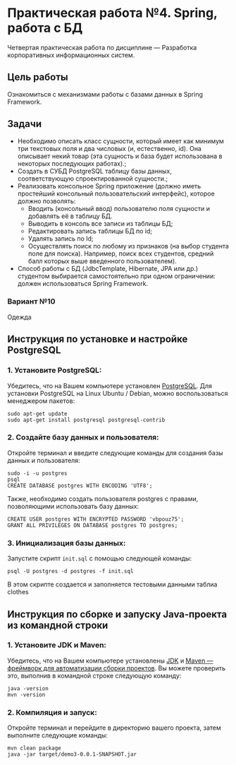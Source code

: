 # Практическая работа №4. Spring, работа с БД

Четвертая практическая работа по дисциплине — Разработка корпоративных информационных систем.

## Цель работы

Ознакомиться с механизмами работы с базами данных в Spring Framework.

## Задачи

- Необходимо описать класс сущности, который имеет как минимум три текстовых поля и два числовых (и, естественно, id).
  Она описывает некий товар (эта сущность и база будет использована в некоторых последующих работах).;
- Создать в СУБД PostgreSQL таблицу базы данных, соответствующую спроектированной сущности.;
- Реализовать консольное Spring приложение (должно иметь простейший консольный пользовательский интерфейс), которое
  должно позволять:
    - Вводить (консольный ввод) пользователю поля сущности и добавлять её в таблицу БД.
    - Выводить в консоль все записи из таблицы БД;
    - Редактировать запись таблицы БД по id;
    - Удалять запись по Id;
    - Осуществлять поиск по любому из признаков (на выбор студента поле для поиска). Например, поиск всех студентов,
      средний балл которых выше введенного пользователем).
- Способ работы с БД (JdbcTemplate, Hibernate, JPA или др.) студентом выбирается самостоятельно при одном ограничении:
  должен использоваться Spring Framework.

### Вариант №10

Одежда

## Инструкция по установке и настройке PostgreSQL

### 1. Установите PostgreSQL:

Убедитесь, что на Вашем компьютере установлен [PostgreSQL](https://www.postgresql.org/download/).
Для установки PostgreSQL на Linux Ubuntu / Debian, можно воспользоваться менеджером пакетов:
```
sudo apt-get update
sudo apt-get install postgresql postgresql-contrib
```

### 2. Создайте базу данных и пользователя:

Откройте терминал и введите следующие команды для создания базы данных и пользователя:

```
sudo -i -u postgres
psql
CREATE DATABASE postgres WITH ENCODING 'UTF8';
```

Также, необходимо создать пользователя postgres с правами, позволяющими использовать базу данных:

```
CREATE USER postgres WITH ENCRYPTED PASSWORD 'vbpouz75';
GRANT ALL PRIVILEGES ON DATABASE postgres TO postgres; 
```

### 3. Инициализация базы данных:

Запустите скрипт ```init.sql``` с помощью следующей команды:

```
psql -U postgres -d postgres -f init.sql
```

В этом скрипте создается и заполняется тестовыми данными таблиа clothes

## Инструкция по сборке и запуску Java-проекта из командной строки

### 1. Установите JDK и Maven:

Убедитесь, что на Вашем компьютере
установлены [JDK](https://www.oracle.com/java/technologies/downloads/)
и [Maven — фреймворк для автоматизации сборки проектов](https://maven.apache.org/). Вы можете проверить это,
выполнив в командной строке следующую команду:

```
java -version
mvn -version
```

### 2. Компиляция и запуск:

Откройте терминал и перейдите в директорию вашего проекта, затем выполните следующие команды:

```
mvn clean package
java -jar target/demo3-0.0.1-SNAPSHOT.jar
```